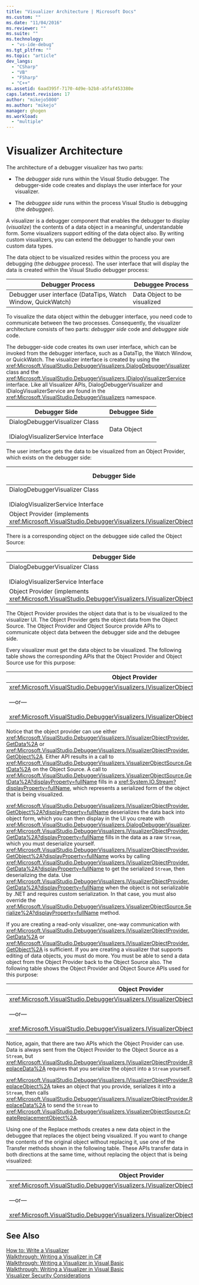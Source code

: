 ```yaml
---
title: "Visualizer Architecture | Microsoft Docs"
ms.custom: ""
ms.date: "11/04/2016"
ms.reviewer: ""
ms.suite: ""
ms.technology: 
  - "vs-ide-debug"
ms.tgt_pltfrm: ""
ms.topic: "article"
dev_langs: 
  - "CSharp"
  - "VB"
  - "FSharp"
  - "C++"
ms.assetid: 6aad395f-7170-4d9e-b2b8-a5faf453380e
caps.latest.revision: 17
author: "mikejo5000"
ms.author: "mikejo"
manager: ghogen
ms.workload: 
  - "multiple"
---
```

# Visualizer Architecture
The architecture of a debugger visualizer has two parts:  
  
-   The *debugger side* runs within the Visual Studio debugger. The debugger-side code creates and displays the user interface for your visualizer.  
  
-   The *debuggee side* runs within the process Visual Studio is debugging (the *debuggee*).  
  
 A visualizer is a debugger component that enables the debugger to display (*visualize*) the contents of a data object in a meaningful, understandable form. Some visualizers support editing of the data object also. By writing custom visualizers, you can extend the debugger to handle your own custom data types.  
  
 The data object to be visualized resides within the process you are debugging (the *debuggee* process). The user interface that will display the data is created within the Visual Studio debugger process:  
  
|Debugger Process|Debuggee Process|  
|----------------------|----------------------|  
|Debugger user interface (DataTips, Watch Window, QuickWatch)|Data Object to be visualized|  
  
 To visualize the data object within the debugger interface, you need code to communicate between the two processes. Consequently, the visualizer architecture consists of two parts: *debugger side* code and *debuggee side* code.  
  
 The debugger-side code creates its own user interface, which can be invoked from the debugger interface, such as a DataTip, the Watch Window, or QuickWatch. The visualizer interface is created by using the <xref:Microsoft.VisualStudio.DebuggerVisualizers.DialogDebuggerVisualizer> class and the <xref:Microsoft.VisualStudio.DebuggerVisualizers.IDialogVisualizerService> interface. Like all Visualizer APIs, DialogDebuggerVisualizer and IDialogVisualizerService are found in the <xref:Microsoft.VisualStudio.DebuggerVisualizers> namespace.  
  
|Debugger Side|Debuggee Side|  
|-------------------|-------------------|  
|DialogDebuggerVisualizer Class<br /><br /> IDialogVisualizerService Interface|Data Object|  
  
 The user interface gets the data to be visualized from an Object Provider, which exists on the debugger side:  
  
|Debugger Side|Debuggee Side|  
|-------------------|-------------------|  
|DialogDebuggerVisualizer Class<br /><br /> IDialogVisualizerService Interface|Data Object|  
|Object Provider (implements <xref:Microsoft.VisualStudio.DebuggerVisualizers.IVisualizerObjectProvider>)||  
  
 There is a corresponding object on the debuggee side called the Object Source:  
  
|Debugger Side|Debuggee Side|  
|-------------------|-------------------|  
|DialogDebuggerVisualizer Class<br /><br /> IDialogVisualizerService Interface|Data Object|  
|Object Provider (implements <xref:Microsoft.VisualStudio.DebuggerVisualizers.IVisualizerObjectProvider>)|Object Source (derived from <xref:Microsoft.VisualStudio.DebuggerVisualizers.VisualizerObjectSource>)|  
  
 The Object Provider provides the object data that is to be visualized to the visualizer UI. The Object Provider gets the object data from the Object Source. The Object Provider and Object Source provide APIs to communicate object data between the debugger side and the debugee side.  
  
 Every visualizer must get the data object to be visualized. The following table shows the corresponding APIs that the Object Provider and Object Source use for this purpose:  
  
|Object Provider|Object Source|  
|---------------------|-------------------|  
|<xref:Microsoft.VisualStudio.DebuggerVisualizers.IVisualizerObjectProvider.GetData%2A><br /><br /> —or—<br /><br /> <xref:Microsoft.VisualStudio.DebuggerVisualizers.IVisualizerObjectProvider.GetObject%2A>|<xref:Microsoft.VisualStudio.DebuggerVisualizers.VisualizerObjectSource.GetData%2A>|  
  
 Notice that the object provider can use either <xref:Microsoft.VisualStudio.DebuggerVisualizers.IVisualizerObjectProvider.GetData%2A> or <xref:Microsoft.VisualStudio.DebuggerVisualizers.IVisualizerObjectProvider.GetObject%2A>. Either API results in a call to <xref:Microsoft.VisualStudio.DebuggerVisualizers.VisualizerObjectSource.GetData%2A> on the Object Source. A call to <xref:Microsoft.VisualStudio.DebuggerVisualizers.VisualizerObjectSource.GetData%2A?displayProperty=fullName> fills in a <xref:System.IO.Stream?displayProperty=fullName>, which represents a serialized form of the object that is being visualized.  
  
 <xref:Microsoft.VisualStudio.DebuggerVisualizers.IVisualizerObjectProvider.GetObject%2A?displayProperty=fullName> deserializes the data back into object form, which you can then display in the UI you create with <xref:Microsoft.VisualStudio.DebuggerVisualizers.DialogDebuggerVisualizer>. <xref:Microsoft.VisualStudio.DebuggerVisualizers.IVisualizerObjectProvider.GetData%2A?displayProperty=fullName> fills in the data as a raw `Stream`, which you must deserialize yourself. <xref:Microsoft.VisualStudio.DebuggerVisualizers.IVisualizerObjectProvider.GetObject%2A?displayProperty=fullName> works by calling <xref:Microsoft.VisualStudio.DebuggerVisualizers.IVisualizerObjectProvider.GetData%2A?displayProperty=fullName> to get the serialized `Stream`, then deserializing the data. Use <xref:Microsoft.VisualStudio.DebuggerVisualizers.IVisualizerObjectProvider.GetData%2A?displayProperty=fullName> when the object is not serializable by .NET and requires custom serialization. In that case, you must also override the <xref:Microsoft.VisualStudio.DebuggerVisualizers.VisualizerObjectSource.Serialize%2A?displayProperty=fullName> method.  
  
 If you are creating a read-only visualizer, one-way communication with <xref:Microsoft.VisualStudio.DebuggerVisualizers.IVisualizerObjectProvider.GetData%2A> or <xref:Microsoft.VisualStudio.DebuggerVisualizers.IVisualizerObjectProvider.GetObject%2A> is sufficient. If you are creating a visualizer that supports editing of data objects, you must do more. You must be able to send a data object from the Object Provider back to the Object Source also. The following table shows the Object Provider and Object Source APIs used for this purpose:  
  
|Object Provider|Object Source|  
|---------------------|-------------------|  
|<xref:Microsoft.VisualStudio.DebuggerVisualizers.IVisualizerObjectProvider.ReplaceData%2A><br /><br /> —or—<br /><br /> <xref:Microsoft.VisualStudio.DebuggerVisualizers.IVisualizerObjectProvider.ReplaceObject%2A>|<xref:Microsoft.VisualStudio.DebuggerVisualizers.VisualizerObjectSource.CreateReplacementObject%2A>|  
  
 Notice, again, that there are two APIs which the Object Provider can use. Data is always sent from the Object Provider to the Object Source as a `Stream`, but <xref:Microsoft.VisualStudio.DebuggerVisualizers.IVisualizerObjectProvider.ReplaceData%2A> requires that you serialize the object into a `Stream` yourself.  
  
 <xref:Microsoft.VisualStudio.DebuggerVisualizers.IVisualizerObjectProvider.ReplaceObject%2A> takes an object that you provide, serializes it into a `Stream`, then calls <xref:Microsoft.VisualStudio.DebuggerVisualizers.IVisualizerObjectProvider.ReplaceData%2A> to send the `Stream` to <xref:Microsoft.VisualStudio.DebuggerVisualizers.VisualizerObjectSource.CreateReplacementObject%2A>.  
  
 Using one of the Replace methods creates a new data object in the debuggee that replaces the object being visualized. If you want to change the contents of the original object without replacing it, use one of the Transfer methods shown in the following table. These APIs transfer data in both directions at the same time, without replacing the object that is being visualized:  
  
|Object Provider|Object Source|  
|---------------------|-------------------|  
|<xref:Microsoft.VisualStudio.DebuggerVisualizers.IVisualizerObjectProvider.TransferData%2A><br /><br /> —or—<br /><br /> <xref:Microsoft.VisualStudio.DebuggerVisualizers.IVisualizerObjectProvider.TransferObject%2A>|<xref:Microsoft.VisualStudio.DebuggerVisualizers.VisualizerObjectSource.TransferData%2A>|  
  
## See Also  
 [How to: Write a Visualizer](../debugger/how-to-write-a-visualizer.md)   
 [Walkthrough: Writing a Visualizer in C#](../debugger/walkthrough-writing-a-visualizer-in-csharp.md)   
 [Walkthrough: Writing a Visualizer in Visual Basic](../debugger/walkthrough-writing-a-visualizer-in-visual-basic.md)   
 [Walkthrough: Writing a Visualizer in Visual Basic](../debugger/walkthrough-writing-a-visualizer-in-visual-basic.md)   
 [Visualizer Security Considerations](../debugger/visualizer-security-considerations.md)